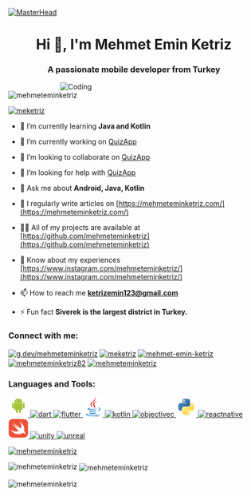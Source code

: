 [![MasterHead](https://1.bp.blogspot.com/-7A4WynwLsMw/XbBpCXG8fHI/AAAAAAAAMt4/uOa1bpLskYgrwGbllhSu2SDj_Mig8SXJQCLcBGAsYHQ/s1600/2000_600px.gif)](https://mehmeteminketriz.io)
<h1 align="center">Hi 👋, I'm Mehmet Emin Ketriz</h1>
<h3 align="center">A passionate mobile developer from Turkey</h3>
<img align="right" alt="Coding" width="400" src="https://media2.giphy.com/media/v1.Y2lkPTc5MGI3NjExOXF1M3Jxd2h1N2VrY2RjZXRubXJldjRhdno5bjdudm5hcXdudW56ZiZlcD12MV9pbnRlcm5hbF9naWZfYnlfaWQmY3Q9Zw/qgQUggAC3Pfv687qPC/giphy.gif">

<p align="left"> <img src="https://komarev.com/ghpvc/?username=mehmeteminketriz&label=Profile%20views&color=0e75b6&style=flat" alt="mehmeteminketriz" /> </p>

<p align="left"> <a href="https://twitter.com/meketriz" target="blank"><img src="https://img.shields.io/twitter/follow/meketriz?logo=twitter&style=for-the-badge" alt="meketriz" /></a> </p>

- 🌱 I’m currently learning **Java and Kotlin**

- 🔭 I’m currently working on [QuizApp](https://github.com/mehmeteminketriz/QuizApp)

- 👯 I’m looking to collaborate on [QuizApp](https://github.com/mehmeteminketriz/QuizApp)

- 🤝 I’m looking for help with [QuizApp](https://github.com/mehmeteminketriz/QuizApp)

- 💬 Ask me about **Android, Java, Kotlin**

- 📝 I regularly write articles on [https://mehmeteminketriz.com/](https://mehmeteminketriz.com/)

- 👨‍💻 All of my projects are available at [https://github.com/mehmeteminketriz](https://github.com/mehmeteminketriz)

- 📄 Know about my experiences [https://www.instagram.com/mehmeteminketriz/](https://www.instagram.com/mehmeteminketriz/)

- 📫 How to reach me **ketrizemin123@gmail.com**

- ⚡ Fun fact **Siverek is the largest district in Turkey.**



<h3 align="left">Connect with me:</h3>
<p align="left">
<a href="https://dev.to/mehmeteminketriz" target="blank"><img align="center" src="https://raw.githubusercontent.com/rahuldkjain/github-profile-readme-generator/master/src/images/icons/Social/devto.svg" alt="g.dev/mehmeteminketriz" height="30" width="40" /></a>
<a href="https://twitter.com/meketriz" target="blank"><img align="center" src="https://raw.githubusercontent.com/rahuldkjain/github-profile-readme-generator/master/src/images/icons/Social/twitter.svg" alt="meketriz" height="30" width="40" /></a>
<a href="https://linkedin.com/in/mehmet-emin-ketriz" target="blank"><img align="center" src="https://raw.githubusercontent.com/rahuldkjain/github-profile-readme-generator/master/src/images/icons/Social/linked-in-alt.svg" alt="mehmet-emin-ketriz" height="30" width="40" /></a>
<a href="https://fb.com/mehmeteminketriz82" target="blank"><img align="center" src="https://raw.githubusercontent.com/rahuldkjain/github-profile-readme-generator/master/src/images/icons/Social/facebook.svg" alt="mehmeteminketriz82" height="30" width="40" /></a>
<a href="https://instagram.com/mehmeteminketriz" target="blank"><img align="center" src="https://raw.githubusercontent.com/rahuldkjain/github-profile-readme-generator/master/src/images/icons/Social/instagram.svg" alt="mehmeteminketriz" height="30" width="40" /></a>
</p>

<h3 align="left">Languages and Tools:</h3>
<p align="left"> <a href="https://developer.android.com" target="_blank" rel="noreferrer"> <img src="https://raw.githubusercontent.com/devicons/devicon/master/icons/android/android-original-wordmark.svg" alt="android" width="40" height="40"/> </a> <a href="https://dart.dev" target="_blank" rel="noreferrer"> <img src="https://www.vectorlogo.zone/logos/dartlang/dartlang-icon.svg" alt="dart" width="40" height="40"/> </a> <a href="https://flutter.dev" target="_blank" rel="noreferrer"> <img src="https://www.vectorlogo.zone/logos/flutterio/flutterio-icon.svg" alt="flutter" width="40" height="40"/> </a> <a href="https://www.java.com" target="_blank" rel="noreferrer"> <img src="https://raw.githubusercontent.com/devicons/devicon/master/icons/java/java-original.svg" alt="java" width="40" height="40"/> </a> <a href="https://kotlinlang.org" target="_blank" rel="noreferrer"> <img src="https://www.vectorlogo.zone/logos/kotlinlang/kotlinlang-icon.svg" alt="kotlin" width="40" height="40"/> </a> <a href="https://developer.apple.com/library/archive/documentation/Cocoa/Conceptual/ProgrammingWithObjectiveC/Introduction/Introduction.html" target="_blank" rel="noreferrer"> <img src="https://www.vectorlogo.zone/logos/apple_objectivec/apple_objectivec-icon.svg" alt="objectivec" width="40" height="40"/> </a> <a href="https://www.python.org" target="_blank" rel="noreferrer"> <img src="https://raw.githubusercontent.com/devicons/devicon/master/icons/python/python-original.svg" alt="python" width="40" height="40"/> </a> <a href="https://reactnative.dev/" target="_blank" rel="noreferrer"> <img src="https://reactnative.dev/img/header_logo.svg" alt="reactnative" width="40" height="40"/> </a> <a href="https://developer.apple.com/swift/" target="_blank" rel="noreferrer"> <img src="https://raw.githubusercontent.com/devicons/devicon/master/icons/swift/swift-original.svg" alt="swift" width="40" height="40"/> </a> <a href="https://unity.com/" target="_blank" rel="noreferrer"> <img src="https://www.vectorlogo.zone/logos/unity3d/unity3d-icon.svg" alt="unity" width="40" height="40"/> </a> <a href="https://unrealengine.com/" target="_blank" rel="noreferrer"> <img src="https://raw.githubusercontent.com/kenangundogan/fontisto/036b7eca71aab1bef8e6a0518f7329f13ed62f6b/icons/svg/brand/unreal-engine.svg" alt="unreal" width="40" height="40"/> </a> </p>

<p align="left"> <a href="https://github.com/ryo-ma/github-profile-trophy"><img src="https://github-profile-trophy.vercel.app/?username=mehmeteminketriz" alt="mehmeteminketriz" /></a> </p>

<p><img align="left" src="https://github-readme-stats.vercel.app/api/top-langs?username=mehmeteminketriz&show_icons=true&locale=en&layout=compact" alt="mehmeteminketriz" /></p>

<p>&nbsp;<img align="center" src="https://github-readme-stats.vercel.app/api?username=mehmeteminketriz&show_icons=true&locale=en" alt="mehmeteminketriz" /></p>

<p><img align="center" src="https://github-readme-streak-stats.herokuapp.com/?user=mehmeteminketriz&" alt="mehmeteminketriz" /></p>
